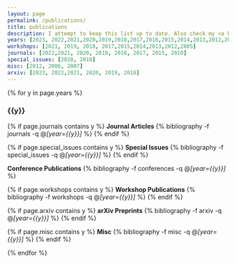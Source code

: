 ```yaml
---
layout: page
permalink: /publications/
title: publications
description: I attempt to keep this list up to date. Also check my <a href="https://scholar.google.com/citations?user=WnKjfFEAAAAJ">Google Scholar</a> profile.
years: [2023, 2022,2021,2020,2019,2018,2017,2016,2015,2014,2013,2012,2011,2010,2009,2008,2007,2006,2005]
workshops: [2021, 2019, 2018, 2017,2015,2014,2013,2012,2005]
journals: [2022,2021, 2020, 2019, 2018, 2017, 2015, 2010]
special_issues: [2020, 2018]
misc: [2012, 2006, 2007]
arxiv: [2023, 2022,2021, 2020, 2019, 2018]
---
```


{% for y in page.years %}
  <h3 class="year">{{y}}</h3>

  {% if page.journals contains y %}
  <strong>Journal Articles</strong>
  {% bibliography -f journals -q @*[year={{y}}]* %}
  {% endif %}

  {% if page.special_issues contains y %}
  <strong>Special Issues</strong>
  {% bibliography -f special_issues -q @*[year={{y}}]* %}
  {% endif %}

  <strong>Conference Publications</strong>
  {% bibliography -f conferences -q @*[year={{y}}]* %}

  {% if page.workshops contains y %}
  <strong>Workshop Publications</strong>
  {% bibliography -f workshops -q @*[year={{y}}]* %}
  {% endif %}

  {% if page.arxiv contains y %}
  <strong>arXiv Preprints</strong>
  {% bibliography -f arxiv -q @*[year={{y}}]* %}
  {% endif %}

  {% if page.misc contains y %}
  <strong>Misc</strong>
  {% bibliography -f misc -q @*[year={{y}}]* %}
  {% endif %}

{% endfor %}
